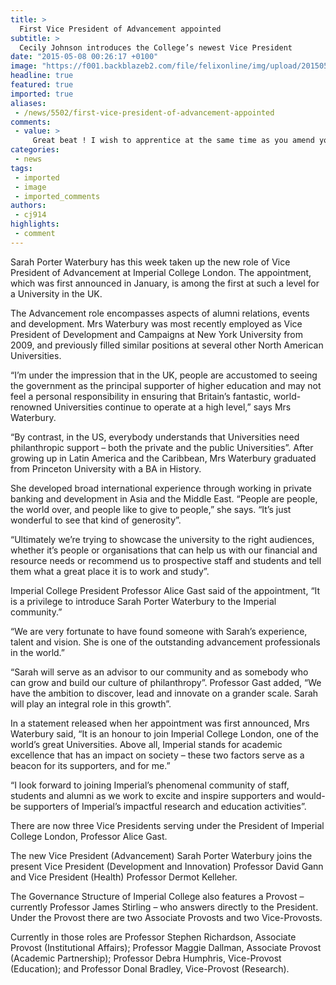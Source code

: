 ```yaml
---
title: >
  First Vice President of Advancement appointed
subtitle: >
  Cecily Johnson introduces the College’s newest Vice President
date: "2015-05-08 00:26:17 +0100"
image: "https://f001.backblazeb2.com/file/felixonline/img/upload/201505080126-ps3110-screen-shot-2015-05-08-at-01.26.03.png"
headline: true
featured: true
imported: true
aliases:
 - /news/5502/first-vice-president-of-advancement-appointed
comments:
 - value: >
     Great beat ! I wish to apprentice at the same time as you amend your website, how could i subscribe for a blog web site? The account aided me a applicable deal. I have been a little bit acquainted of this your broadcast provided bright clear idea <br>moncler eyewear http://www.be-simple.it/?it-moncler-eyewear-6653.html,fit flops cheap <br>fitflops australia sale http://australiafitflops.blogspot.com/,buy christian louboutin <br>christian louboutin shoes online http://christianlouboutincanadaoutlet.blogspot.com/,I treasure the data on your websites. Kudos!. <br>nhl 17 coins http://www.volley24.pl/forum/viewtopic.php?p=46203#46203,Thanks a ton! It is definitely an good online site!. <br>madden 17 http://khleothomas.com/profiles/blogs/cheap-fifa-17-coins-where-you-can-buy-cheap-bed-skirts,I was drawn by the hoestny of what you write
categories:
 - news
tags:
 - imported
 - image
 - imported_comments
authors:
 - cj914
highlights:
 - comment
---
```


Sarah Porter Waterbury has this week taken up the new role of Vice President of Advancement at Imperial College London. The appointment, which was first announced in January, is among the first at such a level for a University in the UK.

The Advancement role encompasses aspects of alumni relations, events and development. Mrs Waterbury was most recently employed as Vice President of Development and Campaigns at New York University from 2009, and previously filled similar positions at several other North American Universities.

“I’m under the impression that in the UK, people are accustomed to seeing the government as the principal supporter of higher education and may not feel a personal responsibility in ensuring that Britain’s fantastic, world-renowned Universities continue to operate at a high level,” says Mrs Waterbury.

“By contrast, in the US, everybody understands that Universities need philanthropic support – both the private and the public Universities”. After growing up in Latin America and the Caribbean, Mrs Waterbury graduated from Princeton University with a BA in History.

She developed broad international experience through working in private banking and development in Asia and the Middle East. “People are people, the world over, and people like to give to people,” she says. “It’s just wonderful to see that kind of generosity”.

“Ultimately we’re trying to showcase the university to the right audiences, whether it’s people or organisations that can help us with our financial and resource needs or recommend us to prospective staff and students and tell them what a great place it is to work and study”.

Imperial College President Professor Alice Gast said of the appointment, “It is a privilege to introduce Sarah Porter Waterbury to the Imperial community.”

“We are very fortunate to have found someone with Sarah’s experience, talent and vision. She is one of the outstanding advancement professionals in the world.”

“Sarah will serve as an advisor to our community and as somebody who can grow and build our culture of philanthropy”. Professor Gast added, “We have the ambition to discover, lead and innovate on a grander scale. Sarah will play an integral role in this growth”.

In a statement released when her appointment was first announced, Mrs Waterbury said, “It is an honour to join Imperial College London, one of the world’s great Universities. Above all, Imperial stands for academic excellence that has an impact on society – these two factors serve as a beacon for its supporters, and for me.”

“I look forward to joining Imperial’s phenomenal community of staff, students and alumni as we work to excite and inspire supporters and would-be supporters of Imperial’s impactful research and education activities”.

There are now three Vice Presidents serving under the President of Imperial College London, Professor Alice Gast.

The new Vice President (Advancement) Sarah Porter Waterbury joins the present Vice President (Development and Innovation) Professor David Gann and Vice President (Health) Professor Dermot Kelleher.

The Governance Structure of Imperial College also features a Provost – currently Professor James Stirling – who answers directly to the President. Under the Provost there are two Associate Provosts and two Vice-Provosts.

Currently in those roles are Professor Stephen Richardson, Associate Provost (Institutional Affairs); Professor Maggie Dallman, Associate Provost (Academic Partnership); Professor Debra Humphris, Vice-Provost (Education); and Professor Donal Bradley, Vice-Provost (Research).
